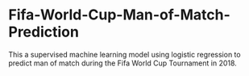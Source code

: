 # Fifa-World-Cup-Man-of-Match-Prediction
This a supervised machine learning model using logistic regression to predict man of match during the Fifa World Cup Tournament in 2018.
